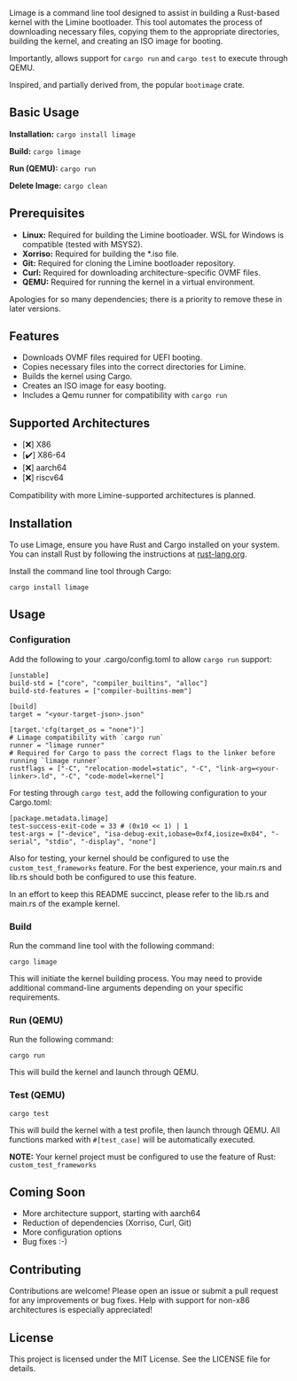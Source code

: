 Limage is a command line tool designed to assist in building a Rust-based kernel with the Limine bootloader. This tool automates the process of downloading necessary files, copying them to the appropriate directories, building the kernel, and creating an ISO image for booting.

Importantly, allows support for `cargo run` and `cargo test` to execute through QEMU.

Inspired, and partially derived from, the popular `bootimage` crate.

## Basic Usage

**Installation:** `cargo install limage`

**Build:** `cargo limage`

**Run (QEMU):** `cargo run`

**Delete Image:** `cargo clean`

## Prerequisites
- **Linux:** Required for building the Limine bootloader. WSL for Windows is compatible (tested with MSYS2).
- **Xorriso:** Required for building the *.iso file.
- **Git:** Required for cloning the Limine bootloader repository.
- **Curl:** Required for downloading architecture-specific OVMF files.
- **QEMU:** Required for running the kernel in a virtual environment.

Apologies for so many dependencies; there is a priority to remove these in later versions.

## Features

- Downloads OVMF files required for UEFI booting.
- Copies necessary files into the correct directories for Limine.
- Builds the kernel using Cargo.
- Creates an ISO image for easy booting.
- Includes a Qemu runner for compatibility with `cargo run`

## Supported Architectures

- [❌] X86
- [✔️] X86-64
- [❌] aarch64
- [❌] riscv64

Compatibility with more Limine-supported architectures is planned.

## Installation

To use Limage, ensure you have Rust and Cargo installed on your system. You can install Rust by following the instructions at [rust-lang.org](https://www.rust-lang.org/tools/install).

Install the command line tool through Cargo:

```
cargo install limage
```

## Usage

### Configuration

Add the following to your .cargo/config.toml to allow `cargo run` support:

```
[unstable]
build-std = ["core", "compiler_builtins", "alloc"]
build-std-features = ["compiler-builtins-mem"]

[build]
target = "<your-target-json>.json"

[target.'cfg(target_os = "none")']
# Limage compatibility with `cargo run`
runner = "limage runner"
# Required for Cargo to pass the correct flags to the linker before running `limage runner`
rustflags = ["-C", "relocation-model=static", "-C", "link-arg=<your-linker>.ld", "-C", "code-model=kernel"]
```

For testing through `cargo test`, add the following configuration to your Cargo.toml:

```
[package.metadata.limage]
test-success-exit-code = 33 # (0x10 << 1) | 1
test-args = ["-device", "isa-debug-exit,iobase=0xf4,iosize=0x04", "-serial", "stdio", "-display", "none"]
```

Also for testing, your kernel should be configured to use the `custom_test_frameworks` feature. For the best experience, your main.rs and lib.rs should both be configured to use this feature.

In an effort to keep this README succinct, please refer to the lib.rs and main.rs of the example kernel.

### Build

Run the command line tool with the following command:

```
cargo limage
```

This will initiate the kernel building process. You may need to provide additional command-line arguments depending on your specific requirements.

### Run (QEMU)

Run the following command:

```
cargo run
```

This will build the kernel and launch through QEMU.

### Test (QEMU)

```
cargo test
```

This will build the kernel with a test profile, then launch through QEMU. All functions marked with `#[test_case]` will be automatically executed.

**NOTE:** Your kernel project must be configured to use the feature of Rust: `custom_test_frameworks`

## Coming Soon

- More architecture support, starting with aarch64
- Reduction of dependencies (Xorriso, Curl, Git)
- More configuration options
- Bug fixes :-)

## Contributing

Contributions are welcome! Please open an issue or submit a pull request for any improvements or bug fixes. Help with support for non-x86 architectures is especially appreciated!

## License

This project is licensed under the MIT License. See the LICENSE file for details.